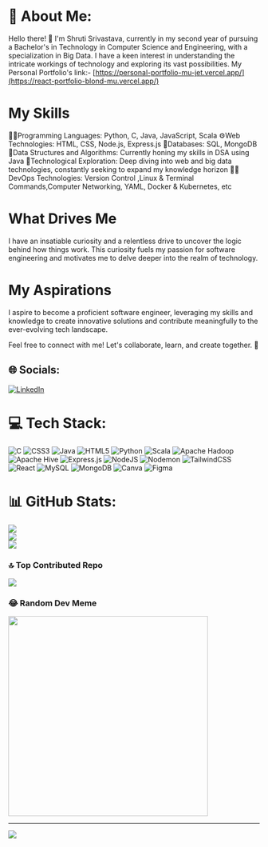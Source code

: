 # 💫 About Me:
Hello there! 👋 I'm Shruti Srivastava, currently in my second year of pursuing a Bachelor's in Technology in Computer Science and Engineering, with a specialization in Big Data. I have a keen interest in understanding the intricate workings of technology and exploring its vast possibilities.
My Personal Portfolio's link:- [https://personal-portfolio-mu-jet.vercel.app/](https://react-portfolio-blond-mu.vercel.app/)

# My Skills
👩‍💻Programming Languages: Python, C, Java, JavaScript, Scala
⚙️Web Technologies: HTML, CSS, Node.js, Express.js
📔Databases: SQL, MongoDB
🧱Data Structures and Algorithms: Currently honing my skills in DSA using Java
🏫Technological Exploration: Deep diving into web and big data technologies, constantly seeking to expand my knowledge horizon
👩‍💻DevOps Technologies: Version Control ,Linux & Terminal Commands,Computer Networking, YAML, Docker & Kubernetes, etc

# What Drives Me
I have an insatiable curiosity and a relentless drive to uncover the logic behind how things work. This curiosity fuels my passion for software engineering and motivates me to delve deeper into the realm of technology.

# My Aspirations
I aspire to become a proficient software engineer, leveraging my skills and knowledge to create innovative solutions and contribute meaningfully to the ever-evolving tech landscape.

Feel free to connect with me! Let's collaborate, learn, and create together. 🚀

## 🌐 Socials:
[![LinkedIn](https://img.shields.io/badge/LinkedIn-%230077B5.svg?logo=linkedin&logoColor=white)](https://linkedin.com/in/https://www.linkedin.com/in/shru2003/) 

# 💻 Tech Stack:
![C](https://img.shields.io/badge/c-%2300599C.svg?style=flat&logo=c&logoColor=white) ![CSS3](https://img.shields.io/badge/css3-%231572B6.svg?style=flat&logo=css3&logoColor=white) ![Java](https://img.shields.io/badge/java-%23ED8B00.svg?style=flat&logo=openjdk&logoColor=white) ![HTML5](https://img.shields.io/badge/html5-%23E34F26.svg?style=flat&logo=html5&logoColor=white) ![Python](https://img.shields.io/badge/python-3670A0?style=flat&logo=python&logoColor=ffdd54) ![Scala](https://img.shields.io/badge/scala-%23DC322F.svg?style=flat&logo=scala&logoColor=white) ![Apache Hadoop](https://img.shields.io/badge/Apache%20Hadoop-66CCFF?style=flat&logo=apachehadoop&logoColor=black) ![Apache Hive](https://img.shields.io/badge/Apache%20Hive-FDEE21?style=flat&logo=apachehive&logoColor=black) ![Express.js](https://img.shields.io/badge/express.js-%23404d59.svg?style=flat&logo=express&logoColor=%2361DAFB) ![NodeJS](https://img.shields.io/badge/node.js-6DA55F?style=flat&logo=node.js&logoColor=white) ![Nodemon](https://img.shields.io/badge/NODEMON-%23323330.svg?style=flat&logo=nodemon&logoColor=%BBDEAD) ![TailwindCSS](https://img.shields.io/badge/tailwindcss-%2338B2AC.svg?style=flat&logo=tailwind-css&logoColor=white) ![React](https://img.shields.io/badge/react-%2320232a.svg?style=flat&logo=react&logoColor=%2361DAFB) ![MySQL](https://img.shields.io/badge/mysql-%2300000f.svg?style=flat&logo=mysql&logoColor=white) ![MongoDB](https://img.shields.io/badge/MongoDB-%234ea94b.svg?style=flat&logo=mongodb&logoColor=white) ![Canva](https://img.shields.io/badge/Canva-%2300C4CC.svg?style=flat&logo=Canva&logoColor=white) ![Figma](https://img.shields.io/badge/figma-%23F24E1E.svg?style=flat&logo=figma&logoColor=white)

# 📊 GitHub Stats:
![](https://github-readme-stats.vercel.app/api?username=shru2811&theme=radical&hide_border=false&include_all_commits=false&count_private=false)<br/>
![](https://github-readme-streak-stats.herokuapp.com/?user=shru2811&theme=radical&hide_border=false)<br/>
![](https://github-readme-stats.vercel.app/api/top-langs/?username=shru2811&theme=radical&hide_border=false&include_all_commits=false&count_private=false&layout=compact)

### 🔝 Top Contributed Repo
![](https://github-contributor-stats.vercel.app/api?username=shru2811&limit=5&theme=dracula&combine_all_yearly_contributions=true)

### 😂 Random Dev Meme
<img src='https://randommeme-five.vercel.app/' style="height: 400px;"/>

---
[![](https://visitcount.itsvg.in/api?id=shru2811&label=Profile%20Views&color=10&icon=3&pretty=true)](https://visitcount.itsvg.in)

<!-- Proudly created with GPRM ( https://gprm.itsvg.in ) -->
